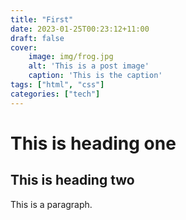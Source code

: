 ```yaml
---
title: "First"
date: 2023-01-25T00:23:12+11:00
draft: false
cover:
    image: img/frog.jpg
    alt: 'This is a post image'
    caption: 'This is the caption'
tags: ["html", "css"]
categories: ["tech"]
---
```


# This is heading one
## This is heading two

This is a paragraph. 